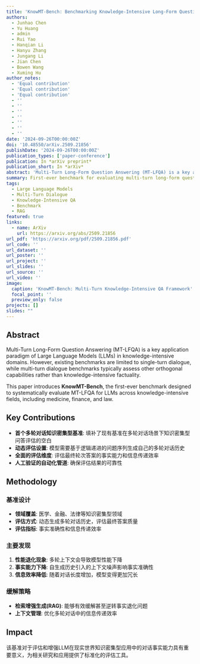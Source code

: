 ```yaml
---
title: 'KnowMT-Bench: Benchmarking Knowledge-Intensive Long-Form Question Answering in Multi-Turn Dialogues'
authors:
  - Junhao Chen
  - Yu Huang
  - admin
  - Rui Yao
  - Hanqian Li
  - Hanyu Zhang
  - Jungang Li
  - Jian Chen
  - Bowen Wang
  - Xuming Hu
author_notes:
  - 'Equal contribution'
  - 'Equal contribution'
  - 'Equal contribution'
  - ''
  - ''
  - ''
  - ''
  - ''
  - ''
  - ''
date: '2024-09-26T00:00:00Z'
doi: '10.48550/arXiv.2509.21856'
publishDate: '2024-09-26T00:00:00Z'
publication_types: ['paper-conference']
publication: In *arXiv preprint*
publication_short: In *arXiv*
abstract: 'Multi-Turn Long-Form Question Answering (MT-LFQA) is a key application paradigm of Large Language Models (LLMs) in knowledge-intensive domains. However, existing benchmarks are limited to single-turn dialogue, while multi-turn dialogue benchmarks typically assess other orthogonal capabilities rather than knowledge-intensive factuality. To bridge this critical gap, we introduce KnowMT-Bench, the "first-ever" benchmark designed to systematically evaluate MT-LFQA for LLMs across knowledge-intensive fields, including medicine, finance, and law. To faithfully assess the model''s real-world performance, KnowMT-Bench employs a dynamic evaluation setting where models generate their own multi-turn dialogue histories given logically progressive question sequences. The factual capability and information delivery efficiency of the "final-turn" answer are then evaluated using a human-validated automated pipeline. Our experiments reveal that multi-turn contexts degrade performance: factual capability declines due to the contextual noise from self-generated histories, while information efficiency drops as models become more verbose with increasing dialogue length. We then investigate mitigation strategies, demonstrating that retrieval-augmented generation (RAG) can effectively alleviate and even reverse this factual degradation. These findings underscore the importance of our benchmark in evaluating and enhancing the conversational factual capabilities of LLMs in real-world knowledge-intensive applications.'
summary: First-ever benchmark for evaluating multi-turn long-form question answering in knowledge-intensive domains.
tags:
  - Large Language Models
  - Multi-Turn Dialogue
  - Knowledge-Intensive QA
  - Benchmark
  - RAG
featured: true
links:
  - name: ArXiv
    url: https://arxiv.org/abs/2509.21856
url_pdf: 'https://arxiv.org/pdf/2509.21856.pdf'
url_code: ''
url_dataset: ''
url_poster: ''
url_project: ''
url_slides: ''
url_source: ''
url_video: ''
image:
  caption: 'KnowMT-Bench: Multi-Turn Knowledge-Intensive QA Framework'
  focal_point: ''
  preview_only: false
projects: []
slides: ""
---
```


## Abstract

Multi-Turn Long-Form Question Answering (MT-LFQA) is a key application paradigm of Large Language Models (LLMs) in knowledge-intensive domains. However, existing benchmarks are limited to single-turn dialogue, while multi-turn dialogue benchmarks typically assess other orthogonal capabilities rather than knowledge-intensive factuality.

This paper introduces **KnowMT-Bench**, the first-ever benchmark designed to systematically evaluate MT-LFQA for LLMs across knowledge-intensive fields, including medicine, finance, and law.

## Key Contributions

- **首个多轮对话知识密集型基准**: 填补了现有基准在多轮对话场景下知识密集型问答评估的空白
- **动态评估设置**: 模型需要基于逻辑递进的问题序列生成自己的多轮对话历史
- **全面的评估维度**: 评估最终轮次答案的事实能力和信息传递效率
- **人工验证的自动化管道**: 确保评估结果的可靠性

## Methodology

### 基准设计
- **领域覆盖**: 医学、金融、法律等知识密集型领域
- **评估方式**: 动态生成多轮对话历史，评估最终答案质量
- **评估指标**: 事实准确性和信息传递效率

### 主要发现
1. **性能退化现象**: 多轮上下文会导致模型性能下降
2. **事实能力下降**: 自生成历史引入的上下文噪声影响事实准确性
3. **信息效率降低**: 随着对话长度增加，模型变得更加冗长

### 缓解策略
- **检索增强生成(RAG)**: 能够有效缓解甚至逆转事实退化问题
- **上下文管理**: 优化多轮对话中的信息传递效率

## Impact

该基准对于评估和增强LLM在现实世界知识密集型应用中的对话事实能力具有重要意义，为相关研究和应用提供了标准化的评估工具。